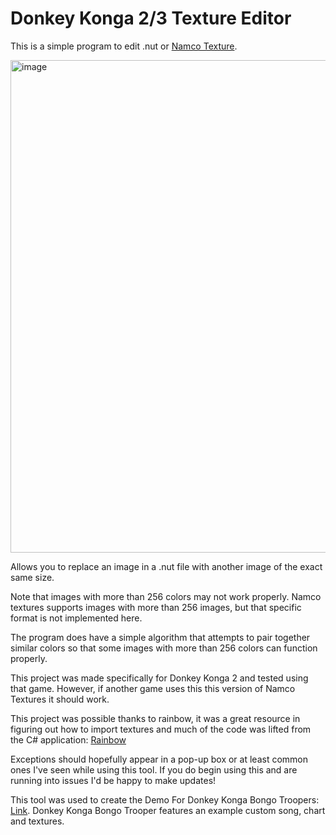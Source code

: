 # Donkey Konga 2/3 Texture Editor

This is a simple program to edit .nut or [Namco Texture](https://github.com/marco-calautti/Rainbow/wiki/NUT-File-Format#).

<img width="1177" height="788" alt="image" src="https://github.com/user-attachments/assets/025ca8de-ac16-49fa-bc06-7d7b15b53228" />


Allows you to replace an image in a .nut file with another image of the exact same size.

Note that images with more than 256 colors may not work properly. Namco textures supports images with more than 256 images, but that specific format is not implemented here.

The program does have a simple algorithm that attempts to pair together similar colors so that some images with more than 256 colors can function properly.

This project was made specifically for Donkey Konga 2 and tested using that game. However, if another game uses this this version of Namco Textures it should work.

This project was possible thanks to rainbow, it was a great resource in figuring out how to import textures and much of the code was lifted from the C# application: 
[Rainbow](https://github.com/marco-calautti/Rainbow)

Exceptions should hopefully appear in a pop-up box or at least common ones I've seen while using this tool. If you do begin using this and are running into issues I'd be happy to make updates!

This tool was used to create the Demo For Donkey Konga Bongo Troopers: [Link](https://www.romhacking.net/forum/index.php?topic=37588.0).
Donkey Konga Bongo Trooper features an example custom song, chart and textures.
